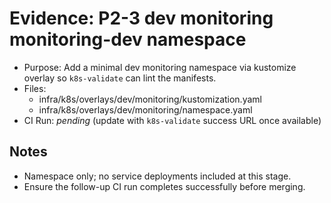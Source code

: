 # Evidence: P2-3 dev monitoring monitoring-dev namespace

- Purpose: Add a minimal dev monitoring namespace via kustomize overlay so `k8s-validate` can lint the manifests.
- Files:
  - infra/k8s/overlays/dev/monitoring/kustomization.yaml
  - infra/k8s/overlays/dev/monitoring/namespace.yaml
- CI Run: _pending_ (update with `k8s-validate` success URL once available)

## Notes
- Namespace only; no service deployments included at this stage.
- Ensure the follow-up CI run completes successfully before merging.
